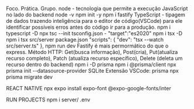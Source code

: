 Foco. Prática. Grupo.
node - tecnologia que permite a execução JavaScript no lado do backend
node -v
npm init -y
npm i fastify
TypeScript - tipagem de dados trazendo inteligência para o editor de código(VSCode) para ele identificar possíveis erros antes do código ir para a produção.
npm i typescript -D
npx tsc --init
tsconfig.json - "target":"es2020"
npm i tsx -D
npm i tsx src/server
package.json 
  "scripts": {
      "dev": "tsx --watch src/server.ts"
    },
npm run dev
Fastify é mais permormático do que o express.
Método HTTP: Get(busca informação), Post(cria), Put(atualiza recurso completo), Patch (atualiza recurso específico), Delete (deleta um recurso dentro do backend)
npm i -D prisma
npm i @prisma/client
npx prisma init --datasource-provider SQLite
Extensão VSCode: prisma
npx prisma migrate dev

REACT NATIVE
npx expo install expo-font @expo-google-fonts/inter

RUN PROJECTS
npm i
server/ .env